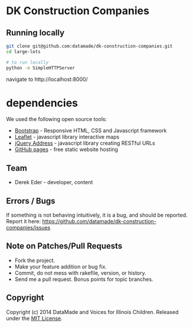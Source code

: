 # DK Construction Companies

## Running locally

``` bash
git clone git@github.com:datamade/dk-construction-companies.git
cd large-lots

# to run locally
python -m SimpleHTTPServer
```

navigate to http://localhost:8000/

# dependencies
We used the following open source tools:

* [Bootstrap](http://getbootstrap.com/) - Responsive HTML, CSS and Javascript framework
* [Leaflet](http://leafletjs.com/) - javascript library interactive maps
* [jQuery Address](https://github.com/asual/jquery-address) - javascript library creating RESTful URLs
* [GitHub pages](https://pages.github.com/) - free static website hosting

## Team

* Derek Eder - developer, content

## Errors / Bugs

If something is not behaving intuitively, it is a bug, and should be reported.
Report it here: https://github.com/datamade/dk-construction-companies/issues

## Note on Patches/Pull Requests
 
* Fork the project.
* Make your feature addition or bug fix.
* Commit, do not mess with rakefile, version, or history.
* Send me a pull request. Bonus points for topic branches.

## Copyright

Copyright (c) 2014 DataMade and Voices for Illinois Children. Released under the [MIT License](https://github.com/datamade/dk-construction-companies/blob/master/LICENSE).